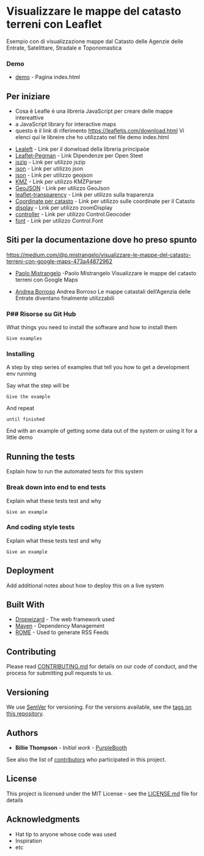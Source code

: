# Visualizzare le mappe del catasto terreni con Leaflet 

Esempio con di visualizzazione mappe dal Catasto delle Agenzie delle Entrate, Satelittare, Stradale e Toponomastica


### Demo 
* [demo](https://saresingianni.github.io/leaflet_catasto/) - Pagina index.html


## Per iniziare

- Cosa è Leafle è una libreria  JavaScript per creare delle mappe intereattive
- a JavaScript library for interactive maps
- questo è il link di riferimento https://leafletjs.com/download.html
Vi elenci qui le libreire che ho utilizzato nel file demo index.html
* [Lealeft](https://leafletjs.com/download.html) - Link per il donwload della libreria principaòe
* [Leaflet-Pegman](ttps://unpkg.com/leaflet-pegman@0.0.8/leaflet-pegman.css") - Link Dipendenze per Open Steet
* [jszip](https://unpkg.com/jszip@3.1.5/dist/jszip.min.js) - Link per utilizzo jszip
* [json](https://unpkg.com/togeojson@0.16.0/togeojson.js) - Link per utilizzo json
* [json](https://unpkg.com/geojson-vt@3.0.0/geojson-vt.js) - Link per utilizzo geojson
* [KMZ](https://unpkg.com/leaflet-kmz@0.0.6/libs/KMZParser.js) - Link per utilizzo KMZParser
* [GeoJSON](https://unpkg.com/leaflet-kmz@0.0.6/libs/GridLayer.GeoJSON.js) - Link per utilizzo GeoJson
* [leaflet-transparency](https://unpkg.com/leaflet-transparency@0.0.3/leaflet-transparency.js) - Link per utilizzo sulla traparenza
* [Coordinate per catasto](https://cdnjs.cloudflare.com/ajax/libs/proj4js/2.6.2/proj4-src.min.js ) - Link per utilizzo sulle coordinate per il Catasto
* [display](dist/leaflet.zoomdisplay-src.js) - Link per utilizzo zoomDisplay
* [controller](dist/dist/Control.Geocoder.js) - Link per utilizzo Control.Geocoder
* [font](https://maxcdn.bootstrapcdn.com/font-awesome/4.7.0/css/font-awesome.min.css) - Link per utilizzo Control.Font


## Siti per la documentazione dove ho preso spunto

https://medium.com/@p.mistrangelo/visualizzare-le-mappe-del-catasto-terreni-con-google-maps-473a44872962  

* [Paolo Mistrangelo](https://medium.com/@p.mistrangelo/visualizzare-le-mappe-del-catasto-terreni-con-google-maps-473a44872962 ) -Paolo Mistrangelo Visualizzare le mappe del catasto terreni con Google Maps

* [Andrea Borroso](https://medium.com/tantotanto/le-mappa-castali-diventano-finalmente-utilizzabili-821db2f845332 ) Andrea Borroso
Le mappe catastali dell’Agenzia delle Entrate diventano finalmente utilizzabili



### P## Risorse su Git Hub

What things you need to install the software and how to install them

```
Give examples
```

### Installing

A step by step series of examples that tell you how to get a development env running

Say what the step will be

```
Give the example
```

And repeat

```
until finished
```

End with an example of getting some data out of the system or using it for a little demo

## Running the tests

Explain how to run the automated tests for this system

### Break down into end to end tests

Explain what these tests test and why

```
Give an example
```

### And coding style tests

Explain what these tests test and why

```
Give an example
```

## Deployment

Add additional notes about how to deploy this on a live system

## Built With

* [Dropwizard](http://www.dropwizard.io/1.0.2/docs/) - The web framework used
* [Maven](https://maven.apache.org/) - Dependency Management
* [ROME](https://rometools.github.io/rome/) - Used to generate RSS Feeds

## Contributing

Please read [CONTRIBUTING.md](https://gist.github.com/PurpleBooth/b24679402957c63ec426) for details on our code of conduct, and the process for submitting pull requests to us.

## Versioning

We use [SemVer](http://semver.org/) for versioning. For the versions available, see the [tags on this repository](https://github.com/your/project/tags). 

## Authors

* **Billie Thompson** - *Initial work* - [PurpleBooth](https://github.com/PurpleBooth)

See also the list of [contributors](https://github.com/your/project/contributors) who participated in this project.

## License

This project is licensed under the MIT License - see the [LICENSE.md](LICENSE.md) file for details

## Acknowledgments

* Hat tip to anyone whose code was used
* Inspiration
* etc

